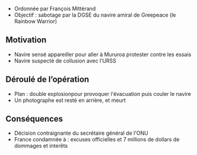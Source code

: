 - Ordonnée par François Mittérand 
- Objectif : sabotage par la DGSE du navire amiral de Greepeace (le Rainbow Warrior)

## Motivation

- Navire sensé appareiller pour aller à Mururoa protester contre les essais
- Navire suspecté de collusion avec l’URSS

## Déroulé de l’opération

- Plan : double explosionpour provoquer l'évacuation puis couler le navire
- Un photographe est resté en arrière, et meurt

## Conséquences

- Décision contraignante du secrétaire général de l'ONU 
- France condamnée à : excuses officielles et 7 millions de dollars de dommages et interêts
